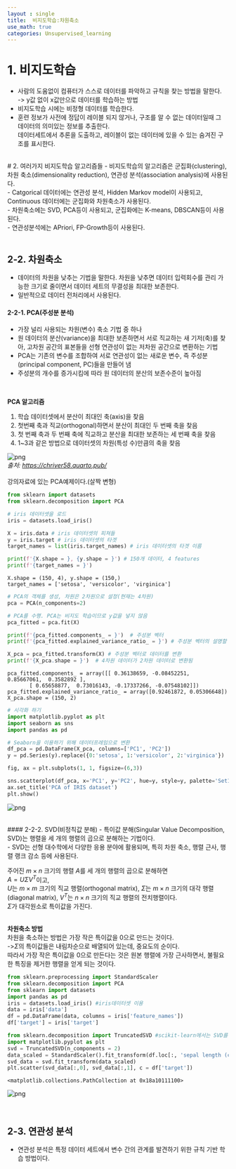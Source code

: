 ```yaml
---
layout : single
title:  비지도학습:차원축소
use_math: true
categories: Unsupervised_learning
---
```

# 1. 비지도학습
- 사람의 도움없이 컴퓨터가 스스로 데이터를 파악하고 규칙을 찾는 방법을 말한다.<br>
-> y값 없이 x값만으로 데이터를 학습하는 방법<br>
- 비지도학습 시에는 비정형 데이터를 학습한다.<br>
- 훈련 정보가 사전에 정답이 레이블 되지 않거나, 구조를 알 수 없는 데이터일때 그 데이터의 의미있는 정보를 추출한다.<br>
데이터세트에서 추론을 도출하고, 레이블이 없는 데이터에 있을 수 있는 숨겨진 구조를 표시한다.<br>

<br>
# 2. 여러가지 비지도학습 알고리즘들
- 비지도학습의 알고리즘은 군집화(clustering), 차원 축소(dimensionality reduction), 연관성 분석(association analysis)에 사용된다.<br>
- Catgorical 데이터에는 연관성 분석, Hidden Markov model이 사용되고, Continuous 데이터에는 군집화와 차원축소가 사용된다.<br>
- 차원축소에는 SVD, PCA등이 사용되고, 군집화에는 K-means, DBSCAN등이 사용된다.<br>
- 연관성분석에는 APriori, FP-Growth등이 사용된다.<br>
<br>

## 2-2. 차원축소
- 데이터의 차원을 낮추는 기법을 말한다. 차원을 낮추면 데이터 입력회수를 관리 가능한 크기로 줄이면서 데이터 세트의 무결성을 최대한 보존한다.<br>
- 일반적으로 데이터 전처리에서 사용된다.<br>

#### 2-2-1. PCA(주성분 분석)
- 가장 널리 사용되는 차원(변수) 축소 기법 중 하나<br>
- 원 데이터의 분산(variance)을 최대한 보존하면서 서로 직교하는 새 기저(축)를 찾아, 고차원 공간의 표본들을 선형 연관성이 없는 저차원 공간으로 변환하는 기법<br>
- PCA는 기존의 변수를 조합하여 서로 연관성이 없는 새로운 변수, 즉 주성분(principal component, PC)들을 만들어 냄<br>
- 주성분의 개수를 증가시킴에 따라 원 데이터의 분산의 보존수준이 높아짐<br>
<br>

**PCA 알고리즘**<br>
1. 학습 데이터셋에서 분산이 최대인 축(axis)을 찾음<br>
2. 첫번째 축과 직교(orthogonal)하면서 분산이 최대인 두 번째 축을 찾음<br>
3. 첫 번째 축과 두 번째 축에 직교하고 분산을 최대한 보존하는 세 번째 축을 찾음<br>
4. 1~3과 같은 방법으로 데이터셋의 차원(특성 수)만큼의 축을 찾음<br>

![png](https://drive.google.com/uc?id=1iN8LzC0BWkyv2dtw9bvFdWOaa_00-N_R)<br>
*출처: https://chriver58.quarto.pub/* <br>
<br>
강의자료에 있는 PCA예제이다.(살짝 변형)<br>
```python
from sklearn import datasets
from sklearn.decomposition import PCA

# iris 데이터셋을 로드
iris = datasets.load_iris()

X = iris.data # iris 데이터셋의 피쳐들
y = iris.target # iris 데이터셋의 타겟
target_names = list(iris.target_names) # iris 데이터셋의 타겟 이름

print(f'{X.shape = }, {y.shape = }') # 150개 데이터, 4 features
print(f'{target_names = }')  
```

    X.shape = (150, 4), y.shape = (150,)
    target_names = ['setosa', 'versicolor', 'virginica']
    


```python
# PCA의 객체를 생성, 차원은 2차원으로 설정(현재는 4차원)
pca = PCA(n_components=2)

# PCA를 수행. PCA는 비지도 학습이므로 y값을 넣지 않음
pca_fitted = pca.fit(X)

print(f'{pca_fitted.components_ = }')  # 주성분 벡터
print(f'{pca_fitted.explained_variance_ratio_ = }') # 주성분 벡터의 설명할 수 있는 분산 비율

X_pca = pca_fitted.transform(X) # 주성분 벡터로 데이터를 변환
print(f'{X_pca.shape = }')  # 4차원 데이터가 2차원 데이터로 변환됨
```

    pca_fitted.components_ = array([[ 0.36138659, -0.08452251,  0.85667061,  0.3582892 ],
           [ 0.65658877,  0.73016143, -0.17337266, -0.07548102]])
    pca_fitted.explained_variance_ratio_ = array([0.92461872, 0.05306648])
    X_pca.shape = (150, 2)
    


```python
# 시각화 하기
import matplotlib.pyplot as plt
import seaborn as sns
import pandas as pd

# Seaborn을 이용하기 위해 데이터프레임으로 변환
df_pca = pd.DataFrame(X_pca, columns=['PC1', 'PC2'])
y = pd.Series(y).replace({0:'setosa', 1:'versicolor', 2:'virginica'})

fig, ax = plt.subplots(1, 1, figsize=(6,3))

sns.scatterplot(df_pca, x='PC1', y='PC2', hue=y, style=y, palette='Set1')
ax.set_title('PCA of IRIS dataset')
plt.show()
```


    
![png](https://drive.google.com/uc?id=1olrY-ozt8cnKrHSdHNOlPT8wsfBG-S3B)
    

<br>
#### 2-2-2. SVD(비정칙값 분해)
- 특이값 분해(Singular Value Decomposition, SVD)는 행렬을 세 개의 행렬의 곱으로 분해하는 기법이다.<br>
- SVD는 선형 대수학에서 다양한 응용 분야에 활용되며, 특히 차원 축소, 행렬 근사, 행렬 랭크 감소 등에 사용된다.<br>


주어진 $m×n$ 크기의 행렬 $A$를 세 개의 행렬의 곱으로 분해하면<br>
$A = UΣV^T$이고,<br>
$U$는 $m×m$ 크기의 직교 행렬(orthogonal matrix), $Σ$는 $m×n$ 크기의 대각 행렬(diagonal matrix), $V^ T$는 $n×n$ 크기의 직교 행렬의 전치행렬이다.<br>
$Σ$가 대각원소로 특이값을 가진다.<br>
<br>

**차원축소 방법**<br>
차원을 축소하는 방법은 가장 작은 특이값을 0으로 만드는 것이다.<br>
->$Σ$의 특이값들은 내림차순으로 배열되어 있는데, 중요도의 순이다. <br>
따라서 가장 작은 특이값을 0으로 만든다는 것은 원본 행렬에 가장 근사하면서, 불필요한 특징을 제거한 행렬을 얻게 되는 것이다.<br>

```python
from sklearn.preprocessing import StandardScaler
from sklearn.decomposition import PCA
from sklearn import datasets
import pandas as pd
iris = datasets.load_iris() #iris데이터셋 이용
data = iris['data']
df = pd.DataFrame(data, columns = iris['feature_names'])
df['target'] = iris['target']
```


```python
from sklearn.decomposition import TruncatedSVD #scikit-learn에서는 SVD를 위해 TruncatedSVD를 사용
import matplotlib.pyplot as plt
svd = TruncatedSVD(n_components = 2)
data_scaled = StandardScaler().fit_transform(df.loc[:, 'sepal length (cm)' : 'petal width (cm)'])
svd_data = svd.fit_transform(data_scaled)
plt.scatter(svd_data[:,0], svd_data[:,1], c = df['target'])
```




    <matplotlib.collections.PathCollection at 0x18a10111100>




    
![png](https://drive.google.com/uc?id=11vapPOjkSd-Zkl4aKmgzTcUUsycqcNlw)
    



<br>

## 2-3. 연관성 분석
- 연관성 분석은 특정 데이터 세트에서 변수 간의 관계를 발견하기 위한 규칙 기반 학습 방법이다.<br>
